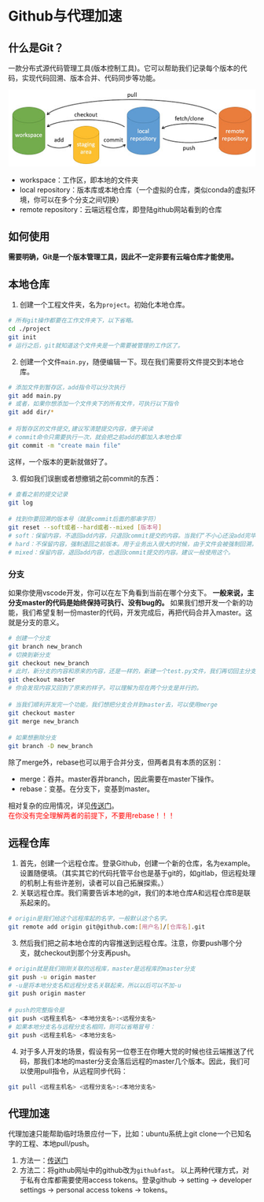 # Github与代理加速

## 什么是Git？
一款分布式源代码管理工具(版本控制工具)。它可以帮助我们记录每个版本的代码，实现代码回溯、版本合并、代码同步等功能。

![](images/github.png)

- workspace：工作区，即本地的文件夹
- local repository：版本库或本地仓库（一个虚拟的仓库，类似conda的虚拟环境，你可以在多个分支之间切换）
- remote repository：云端远程仓库，即登陆github网站看到的仓库

## 如何使用
**需要明确，Git是一个版本管理工具，因此不一定非要有云端仓库才能使用。**
## 本地仓库
1. 创建一个工程文件夹，名为`project`。初始化本地仓库。
```bash
# 所有git操作都要在工作文件夹下，以下省略。
cd ./project
git init
# 运行之后，git就知道这个文件夹是一个需要被管理的工作区了。
```
2. 创建一个文件`main.py`，随便编辑一下。现在我们需要将文件提交到本地仓库。
```bash
# 添加文件到暂存区，add指令可以分次执行
git add main.py
# 或者，如果你想添加一个文件夹下的所有文件，可执行以下指令
git add dir/*

# 将暂存区的文件提交,建议写清楚提交内容，便于阅读
# commit命令只需要执行一次，就会把之前add的都加入本地仓库
git commit -m "create main file"
```
这样，一个版本的更新就做好了。

3. 假如我们误删或者想撤销之前commit的东西：
```bash
# 查看之前的提交记录
git log

# 找到你要回溯的版本号（就是commit后面的那串字符）
git reset --soft或者--hard或者--mixed [版本号]
# soft：保留内容，不退回add内容，只退回commit提交的内容。当我们“不小心还没add完毕，就commit”时使用
# hard：不保留内容，强制退回之前版本。用于业务出入很大的时候，由于文件会被强制回溯，慎用
# mixed：保留内容，退回add内容，也退回commit提交的内容。建议一般使用这个。
```

### 分支
如果你使用vscode开发，你可以在左下角看到当前在哪个分支下。
**一般来说，主分支master的代码是始终保持可执行、没有bug的。** 如果我们想开发一个新的功能，我们希望复制一份master的代码，开发完成后，再把代码合并入master。这就是分支的意义。
```bash
# 创建一个分支
git branch new_branch
# 切换到新分支
git checkout new_branch
# 此时，新分支的内容和原来的内容，还是一样的，新建一个test.py文件，我们再切回主分支。
git checkout master
# 你会发现内容又回到了原来的样子。可以理解为现在两个分支是并行的。

# 当我们顺利开发完一个功能，我们想把分支合并到master去，可以使用merge
git checkout master
git merge new_branch

# 如果想删除分支
git branch -D new_branch
```
除了merge外，rebase也可以用于合并分支，但两者具有本质的区别：
- merge：吞并。master吞并branch，因此需要在master下操作。
- rebase：变基。在分支下，变基到master。
  
相对复杂的应用情况，详见[传送门](https://zhuanlan.zhihu.com/p/493953965)。<br>
<font color='red'> 在你没有完全理解两者的前提下，不要用rebase！！！ </font>




## 远程仓库
1. 首先，创建一个远程仓库。登录Github，创建一个新的仓库，名为example。设置随便填。（其实其它的代码托管平台也是基于git的，如gitlab，但远程处理的机制上有些许差别，读者可以自己拓展探索。）
2. 关联远程仓库。我们需要告诉本地的git，我们的本地仓库A和远程仓库B是联系起来的。
```bash
# origin是我们给这个远程库起的名字，一般默认这个名字。
git remote add origin git@github.com:[用户名]/[仓库名].git
```
3. 然后我们把之前本地仓库的内容推送到远程仓库。注意，你要push哪个分支，就checkout到那个分支再push。
```bash
# origin就是我们刚刚关联的远程库，master是远程库的master分支
git push -u origin master
# -u是将本地分支名和远程分支名关联起来，所以以后可以不加-u
git push origin master

# push的完整指令是
git push <远程主机名> <本地分支名>:<远程分支名>
# 如果本地分支名与远程分支名相同，则可以省略冒号：
git push <远程主机名> <本地分支名>
```
4. 对于多人开发的场景，假设有另一位卷王在你睡大觉的时候也往云端推送了代码，那我们本地的master分支会落后远程的master几个版本。因此，我们可以使用pull指令，从远程同步代码：
```bash
git pull <远程主机名> <远程分支名>:<本地分支名>
```

## 代理加速
代理加速只能帮助临时场景应付一下，比如：ubuntu系统上git clone一个已知名字的工程、本地pull/push。
1. 方法一：[传送门](https://ghproxy.com)
2. 方法二：将github网址中的github改为`githubfast`。
以上两种代理方式，对于私有仓库都需要使用access tokens。登录github -> setting -> developer settings -> personal access tokens -> tokens。

